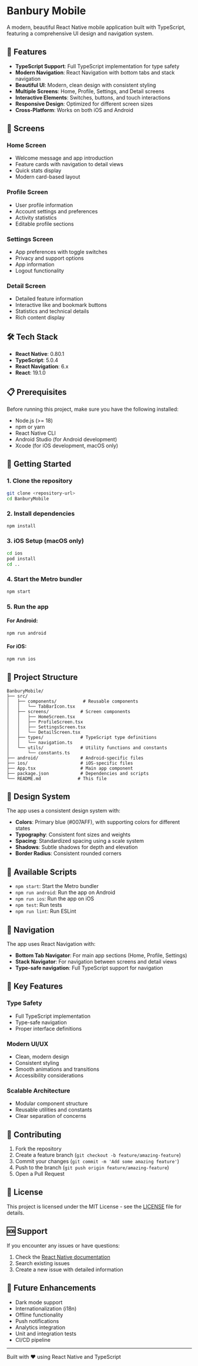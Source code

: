 # Banbury Mobile

A modern, beautiful React Native mobile application built with TypeScript, featuring a comprehensive UI design and navigation system.

## 🚀 Features

- **TypeScript Support**: Full TypeScript implementation for type safety
- **Modern Navigation**: React Navigation with bottom tabs and stack navigation
- **Beautiful UI**: Modern, clean design with consistent styling
- **Multiple Screens**: Home, Profile, Settings, and Detail screens
- **Interactive Elements**: Switches, buttons, and touch interactions
- **Responsive Design**: Optimized for different screen sizes
- **Cross-Platform**: Works on both iOS and Android

## 📱 Screens

### Home Screen
- Welcome message and app introduction
- Feature cards with navigation to detail views
- Quick stats display
- Modern card-based layout

### Profile Screen
- User profile information
- Account settings and preferences
- Activity statistics
- Editable profile sections

### Settings Screen
- App preferences with toggle switches
- Privacy and support options
- App information
- Logout functionality

### Detail Screen
- Detailed feature information
- Interactive like and bookmark buttons
- Statistics and technical details
- Rich content display

## 🛠️ Tech Stack

- **React Native**: 0.80.1
- **TypeScript**: 5.0.4
- **React Navigation**: 6.x
- **React**: 19.1.0

## 📋 Prerequisites

Before running this project, make sure you have the following installed:

- Node.js (>= 18)
- npm or yarn
- React Native CLI
- Android Studio (for Android development)
- Xcode (for iOS development, macOS only)

## 🚀 Getting Started

### 1. Clone the repository
```bash
git clone <repository-url>
cd BanburyMobile
```

### 2. Install dependencies
```bash
npm install
```

### 3. iOS Setup (macOS only)
```bash
cd ios
pod install
cd ..
```

### 4. Start the Metro bundler
```bash
npm start
```

### 5. Run the app

#### For Android:
```bash
npm run android
```

#### For iOS:
```bash
npm run ios
```

## 📁 Project Structure

```
BanburyMobile/
├── src/
│   ├── components/          # Reusable components
│   │   └── TabBarIcon.tsx
│   ├── screens/            # Screen components
│   │   ├── HomeScreen.tsx
│   │   ├── ProfileScreen.tsx
│   │   ├── SettingsScreen.tsx
│   │   └── DetailScreen.tsx
│   ├── types/              # TypeScript type definitions
│   │   └── navigation.ts
│   └── utils/              # Utility functions and constants
│       └── constants.ts
├── android/                # Android-specific files
├── ios/                    # iOS-specific files
├── App.tsx                 # Main app component
├── package.json            # Dependencies and scripts
└── README.md              # This file
```

## 🎨 Design System

The app uses a consistent design system with:

- **Colors**: Primary blue (#007AFF), with supporting colors for different states
- **Typography**: Consistent font sizes and weights
- **Spacing**: Standardized spacing using a scale system
- **Shadows**: Subtle shadows for depth and elevation
- **Border Radius**: Consistent rounded corners

## 🔧 Available Scripts

- `npm start`: Start the Metro bundler
- `npm run android`: Run the app on Android
- `npm run ios`: Run the app on iOS
- `npm test`: Run tests
- `npm run lint`: Run ESLint

## 📱 Navigation

The app uses React Navigation with:

- **Bottom Tab Navigator**: For main app sections (Home, Profile, Settings)
- **Stack Navigator**: For navigation between screens and detail views
- **Type-safe navigation**: Full TypeScript support for navigation

## 🎯 Key Features

### Type Safety
- Full TypeScript implementation
- Type-safe navigation
- Proper interface definitions

### Modern UI/UX
- Clean, modern design
- Consistent styling
- Smooth animations and transitions
- Accessibility considerations

### Scalable Architecture
- Modular component structure
- Reusable utilities and constants
- Clear separation of concerns

## 🤝 Contributing

1. Fork the repository
2. Create a feature branch (`git checkout -b feature/amazing-feature`)
3. Commit your changes (`git commit -m 'Add some amazing feature'`)
4. Push to the branch (`git push origin feature/amazing-feature`)
5. Open a Pull Request

## 📄 License

This project is licensed under the MIT License - see the [LICENSE](LICENSE) file for details.

## 🆘 Support

If you encounter any issues or have questions:

1. Check the [React Native documentation](https://reactnative.dev/)
2. Search existing issues
3. Create a new issue with detailed information

## 🔮 Future Enhancements

- Dark mode support
- Internationalization (i18n)
- Offline functionality
- Push notifications
- Analytics integration
- Unit and integration tests
- CI/CD pipeline

---

Built with ❤️ using React Native and TypeScript
